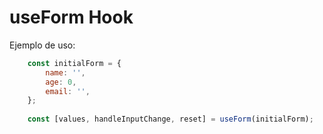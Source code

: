 # useForm Hook

Ejemplo de uso:
```javascript
    const initialForm = {
        name: '',
        age: 0,
        email: '',
    };
    
    const [values, handleInputChange, reset] = useForm(initialForm);
```